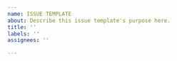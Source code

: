 ```yaml
---
name: ISSUE TEMPLATE
about: Describe this issue template's purpose here.
title: ''
labels: ''
assignees: ''

---
```



